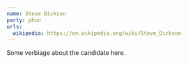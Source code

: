 ```yaml
---
name: Steve Dickson
party: phon
urls:
  wikipedia: https://en.wikipedia.org/wiki/Steve_Dickson
---
```

Some verbiage about the candidate here.

